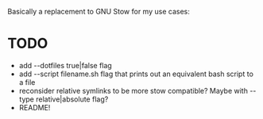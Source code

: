 Basically a replacement to GNU Stow for my use cases:

# TODO

- add --dotfiles true|false flag
- add --script filename.sh flag that prints out an equivalent bash script to a file
- reconsider relative symlinks to be more stow compatible? Maybe with --type relative|absolute flag?
- README!
